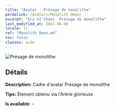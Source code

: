 ```yaml
---
title: "Avatar - Présage de monolithe"
permalink: /Avatars/Monolith Omen/
excerpt: "Era of Chaos  Présage de monolithe"
last_modified_at: 2021-06-08
locale: fr
ref: "Monolith Omen.md"
toc: false
classes: wide
---
```

 ![Présage de monolithe](/images/a/avatarFrame_85.png)

## Détails

 **Description:** Cadre d'avatar Présage de monolithe 

 **Tips:** Élément obtenu via l'Arène glorieuse 

 **Is available:**  - 

